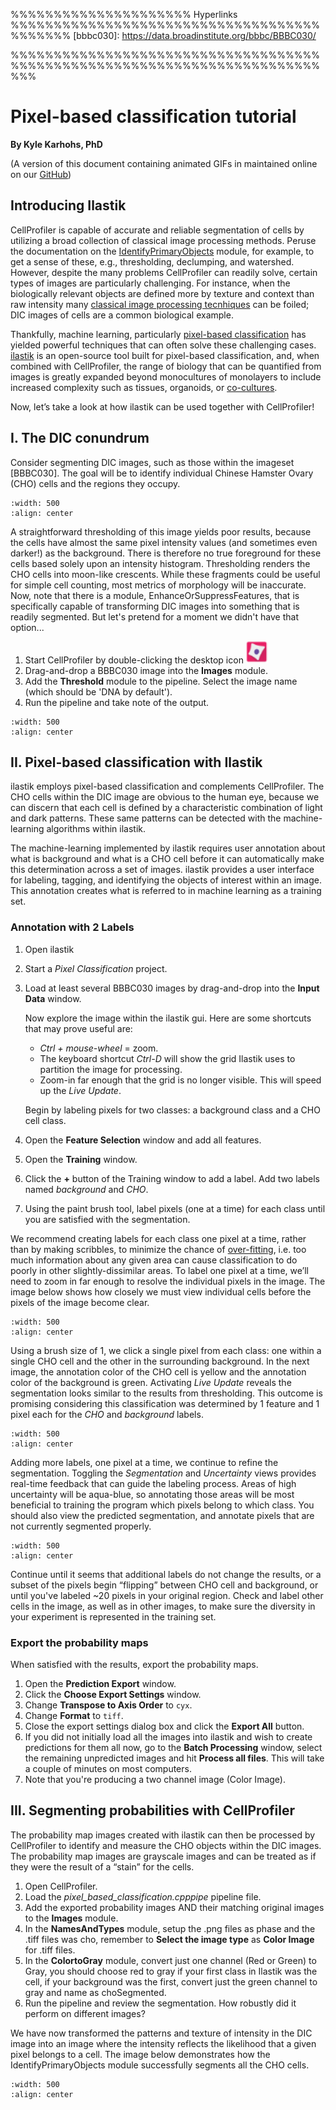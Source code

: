 %%%%%%%%%%%%%%%%%%%%% Hyperlinks %%%%%%%%%%%%%%%%%%%%%%%%%%%%%%%%%%%%%%%%%%%
[bbbc030]: https://data.broadinstitute.org/bbbc/BBBC030/

[classical image processing tecnhiques]: http://a.co/dYfHezt

[co-cultures]: https://www.ncbi.nlm.nih.gov/pubmed/26687239

[github]: https://github.com/CellProfiler/tutorials/blob/master/internal_use/docs/PixelClassification/PixelClassification.rst

[identifyprimaryobjects]: http://d1zymp9ayga15t.cloudfront.net/CPmanual/IdentifyPrimaryObjects.html

[ilastik]: http://ilastik.org/

[over-fitting]: https://en.wikipedia.org/wiki/Overfitting

[pixel-based classification]: https://en.wikipedia.org/wiki/Contextual_image_classification
%%%%%%%%%%%%%%%%%%%%%%%%%%%%%%%%%%%%%%%%%%%%%%%%%%%%%%%%%%%%%%%%%%%%%%%%%%%
# Pixel-based classification tutorial

**By Kyle Karhohs, PhD**

(A version of this document containing animated GIFs in maintained online on our [GitHub])

## Introducing Ilastik

CellProfiler is capable of accurate and reliable segmentation of cells
by utilizing a broad collection of classical image processing methods.
Peruse the documentation on the [IdentifyPrimaryObjects] module, for
example, to get a sense of these, e.g., thresholding, declumping, and
watershed. However, despite the many problems CellProfiler can readily
solve, certain types of images are particularly challenging. For
instance, when the biologically relevant objects are defined more by
texture and context than raw intensity many [classical image processing tecnhiques] can be foiled; DIC images of cells are a common biological
example.

Thankfully, machine learning, particularly [pixel-based classification]
has yielded powerful techniques that can often solve these challenging
cases. [ilastik] is an open-source tool built for pixel-based
classification, and, when combined with CellProfiler, the range of
biology that can be quantified from images is greatly expanded beyond
monocultures of monolayers to include increased complexity such as
tissues, organoids, or [co-cultures].

Now, let’s take a look at how ilastik can be used together with
CellProfiler!

## I. The DIC conundrum

Consider segmenting DIC images, such as those within the imageset
[BBBC030]. The goal will be to identify individual Chinese Hamster
Ovary (CHO) cells and the regions they occupy.

```{figure} ./TutorialImages/cho01.png
:width: 500
:align: center
```

A straightforward thresholding of this image yields poor results,
because the cells have almost the same pixel intensity values (and
sometimes even darker!) as the background. There is therefore no true
foreground for these cells based solely upon an intensity histogram.
Thresholding renders the CHO cells into moon-like crescents. While these
fragments could be useful for simple cell counting, most metrics of
morphology will be inaccurate. Now, note that there is a module,
EnhanceOrSuppressFeatures, that is specifically capable of transforming
DIC images into something that is readily segmented. But let's pretend
for a moment we didn't have that option...

1. Start CellProfiler by double-clicking the desktop icon <img src="./TutorialImages/CellProfilerLogo.png"  width="35"/>
2. Drag-and-drop a BBBC030 image into the **Images** module.
3. Add the **Threshold** module to the pipeline. Select the image name (which should be 'DNA by default').
4. Run the pipeline and take note of the output.

```{figure} ./TutorialImages/cho01_threshold.png
:width: 500
:align: center
```

## II. Pixel-based classification with Ilastik

ilastik employs pixel-based classification and complements CellProfiler.
The CHO cells within the DIC image are obvious to the human eye, because
we can discern that each cell is defined by a characteristic combination
of light and dark patterns. These same patterns can be detected with the
machine-learning algorithms within ilastik.

The machine-learning implemented by ilastik requires user annotation
about what is background and what is a CHO cell before it can
automatically make this determination across a set of images. ilastik
provides a user interface for labeling, tagging, and identifying the
objects of interest within an image. This annotation creates what is
referred to in machine learning as a training set.

### Annotation with 2 Labels

1. Open ilastik

2. Start a *Pixel Classification* project.

3. Load at least several BBBC030 images by drag-and-drop into the **Input Data** window.

   Now explore the image within the ilastik gui. Here are some shortcuts
   that may prove useful are:

   - *Ctrl + mouse-wheel* = zoom.
   - The keyboard shortcut *Ctrl-D* will show the grid Ilastik uses to
     partition the image for processing.
   - Zoom-in far enough that the grid is no longer visible. This will
     speed up the *Live Update*.

   Begin by labeling pixels for two classes: a background class and a
   CHO cell class.

4. Open the **Feature Selection** window and add all features.
5. Open the **Training** window.
6. Click the **+** button of the Training window to add a label. Add two
   labels named *background* and *CHO*.
7. Using the paint brush tool, label pixels (one at a time) for each
   class until you are satisfied with the segmentation.

We recommend creating labels for each class one pixel at a time, rather
than by making scribbles, to minimize the chance of [over-fitting],
i.e. too much information about any given area can cause classification
to do poorly in other slightly-dissimilar areas. To label one pixel at a
time, we’ll need to zoom in far enough to resolve the individual pixels
in the image. The image below shows how closely we must view individual
cells before the pixels of the image become clear.

```{figure} ./TutorialImages/gridzoom.gif
:width: 500
:align: center
```

Using a brush size of 1, we click a single pixel from each class: one
within a single CHO cell and the other in the surrounding background. In
the next image, the annotation color of the CHO cell is yellow and the
annotation color of the background is green. Activating *Live Update*
reveals the segmentation looks similar to the results from thresholding.
This outcome is promising considering this classification was determined
by 1 feature and 1 pixel each for the *CHO* and *background* labels.

```{figure} ./TutorialImages/Label2pixels.gif
:width: 500
:align: center
```

Adding more labels, one pixel at a time, we continue to refine the
segmentation. Toggling the *Segmentation* and *Uncertainty* views
provides real-time feedback that can guide the labeling process. Areas
of high uncertainty will be aqua-blue, so annotating those areas will be
most beneficial to training the program which pixels belong to which
class. You should also view the predicted segmentation, and annotate
pixels that are not currently segmented properly.

```{figure} ./TutorialImages/labeling.gif
:width: 500
:align: center
```

Continue until it seems that additional labels do not change the
results, or a subset of the pixels begin “flipping” between CHO cell and
background, or until you've labeled ~20 pixels in your original region. Check and label other cells in the image, as well as in
other images, to make sure the diversity in your experiment is
represented in the training set.

### Export the probability maps

When satisfied with the results, export the probability maps.

1. Open the **Prediction Export** window.
2. Click the **Choose Export Settings** window.
3. Change **Transpose to Axis Order** to `cyx`.
4. Change **Format** to `tiff`.
5. Close the export settings dialog box and click the **Export All** button.
6. If you did not initially load all the images into ilastik and wish to create predictions for them all now, go to the **Batch Processing** window, select the remaining unpredicted images and hit **Process all files**.  This will take a couple of minutes on most computers.
7. Note that you're producing a two channel image (Color Image).

## III. Segmenting probabilities with CellProfiler

The probability map images created with ilastik can then be processed by
CellProfiler to identify and measure the CHO objects within the DIC
images. The probability map images are grayscale images and can be
treated as if they were the result of a “stain” for the cells.

1. Open CellProfiler.
2. Load the *pixel_based_classification.cpppipe* pipeline file.
3. Add the exported probability images AND their matching original images to the **Images** module.
4. In the **NamesAndTypes** module, setup the .png files as phase and the .tiff files was cho, remember to **Select the image type** as **Color Image** for .tiff files.
5. In the **ColortoGray** module, convert just one channel (Red or Green) to Gray, you should choose red to gray if your first class in Ilastik was the cell, if your background was the first, convert just the green channel to gray and name as choSegmented.
6. Run the pipeline and review the segmentation.  How robustly did it perform on different images?

We have now transformed the patterns and texture of intensity in the
DIC image into an image where the intensity reflects the likelihood that
a given pixel belongs to a cell. The image below demonstrates how the
IdentifyPrimaryObjects module successfully segments all the CHO cells.

```{figure} ./TutorialImages/cho01_segmentation.png
:width: 500
:align: center
```